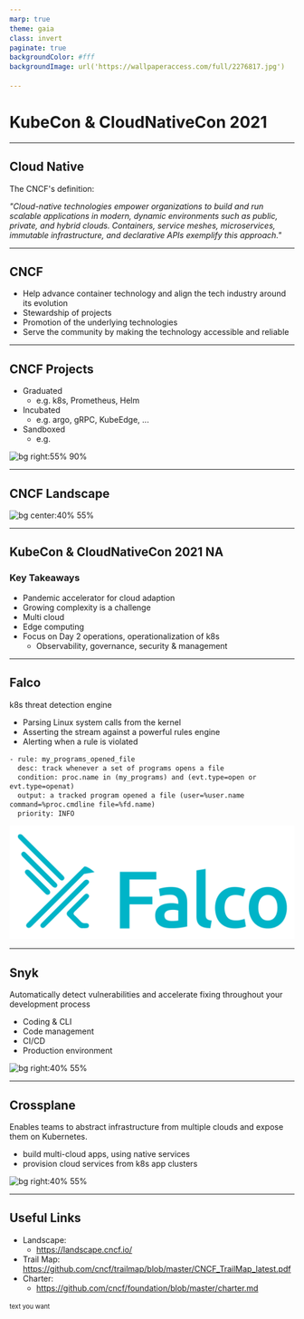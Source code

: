 ```yaml
---
marp: true
theme: gaia
class: invert
paginate: true
backgroundColor: #fff
backgroundImage: url('https://wallpaperaccess.com/full/2276817.jpg')

---
```

<!-- _class: lead invert -->
# KubeCon & CloudNativeCon 2021

---


## Cloud Native

The CNCF's definition:

*"Cloud-native technologies empower organizations to build and run scalable applications in modern, dynamic environments such as public, private, and hybrid clouds. Containers, service meshes, microservices, immutable infrastructure, and declarative APIs exemplify this approach."*

---

## CNCF

- Help advance container technology and align the tech industry around its evolution
- Stewardship of projects
- Promotion of the underlying technologies
- Serve the community by making the technology accessible and reliable

<!---
Part of the Linuf Foundation
Membership based
Responsible for Certifications & Events
-->

---

## CNCF Projects

- Graduated
    - e.g. k8s, Prometheus, Helm
- Incubated
    - e.g. argo, gRPC, KubeEdge, ...
- Sandboxed
    - e.g. 

![bg right:55% 90%](https://www.cncf.io/wp-content/uploads/2020/12/CNCF-Annual-Report-2020-graphics-11.svg)

---

## CNCF Landscape

![bg center:40% 55%](https://landscape.cncf.io/images/landscape.png)

<!---
Technical Oversight Commitee decides about phases
-->

---

## KubeCon & CloudNativeCon 2021 NA

### Key Takeaways

- Pandemic accelerator for cloud adaption
- Growing complexity is a challenge
- Multi cloud
- Edge computing
- Focus on Day 2 operations, operationalization of k8s
    - Observability, governance, security & management

---

## Falco

k8s threat detection engine

- Parsing Linux system calls from the kernel
- Asserting the stream against a powerful rules engine
- Alerting when a rule is violated


```
- rule: my_programs_opened_file
  desc: track whenever a set of programs opens a file
  condition: proc.name in (my_programs) and (evt.type=open or evt.type=openat)
  output: a tracked program opened a file (user=%user.name command=%proc.cmdline file=%fd.name)
  priority: INFO
```

![bg right:30% 55%](https://raw.githubusercontent.com/falcosecurity/community/master/logo/primary-logo.png)

---
## Snyk

Automatically detect vulnerabilities and accelerate fixing throughout your development process

- Coding & CLI
- Code management
- CI/CD
- Production environment

![bg right:40% 55%](https://snyk.io/wp-content/themes/snyk_v2_etyhadar/dist/images/snyk-logo-patch-new.svg)



---
## Crossplane

Enables teams to abstract infrastructure from multiple clouds and expose them on Kubernetes. 

- build multi-cloud apps, using native services
- provision cloud services from k8s app clusters

![bg right:40% 55%](https://cncf-branding.netlify.app/img/projects/crossplane/stacked/color/crossplane-stacked-color.png)

---

## Useful Links



- Landscape:
    - https://landscape.cncf.io/
- Trail Map:
    https://github.com/cncf/trailmap/blob/master/CNCF_TrailMap_latest.pdf
- Charter:
    - https://github.com/cncf/foundation/blob/master/charter.md

<span style="font-size:80%">text you want</span>
